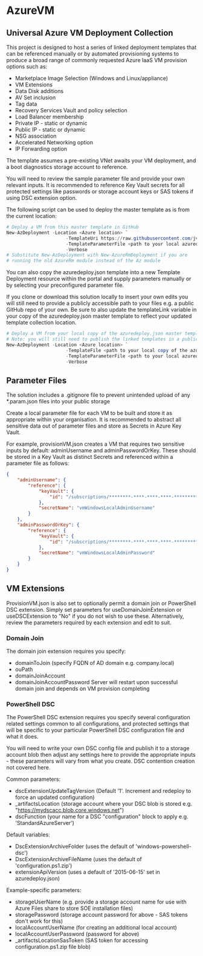 # AzureVM

## Universal Azure VM Deployment Collection

This project is designed to host a series of linked deployment templates that can be referenced manually or by automated provisioning systems to produce a broad range of commonly requested Azure IaaS VM provision options such as:

* Marketplace Image Selection (Windows and Linux/appliance)
* VM Extensions
* Data Disk additions
* AV Set inclusion
* Tag data
* Recovery Services Vault and policy selection
* Load Balancer membership
* Private IP - static or dynamic
* Public IP - static or dynamic
* NSG association
* Accelerated Networking option
* IP Forwarding option

The template assumes a pre-existing VNet awaits your VM deployment, and a boot diagnostics storage account to reference.

You will need to review the sample parameter file and provide your own relevant inputs. It is recommended to reference Key Vault secrets for all protected settings like passwords or storage account keys or SAS tokens if using DSC extension option.

The following script can be used to deploy the master template as is from the current location:

```PowerShell
# Deploy a VM from this master template in GitHub
New-AzDeployment -Location <Azure location> `
                      -TemplateUri https://raw.githubusercontent.com/jvta/AzureVM/master/azuredeploy.json `
                      -TemplateParameterFile <path to your local azuredeploy.network.parameters.json file> `
                      -Verbose
# Substitute New-AzDeployment with New-AzureRmDeployment if you are
# running the old AzureRm module instead of the Az module
```

You can also copy the azuredeploy.json template into a new Template Deployment resource within the portal and supply parameters manually or by selecting your preconfigured parameter file.

If you clone or download this solution locally to insert your own edits you will still need to provide a publicly accessible path to your files e.g. a public GitHub repo of your own. Be sure to also update the templateLink variable in your copy of the azuredeploy.json master template to reflect your updated template collection location.

```PowerShell
# Deploy a VM from your local copy of the azuredeploy.json master template
# Note: you will still need to publish the linked templates in a public location
New-AzDeployment -Location <Azure location> `
                      -TemplateFile <path to your local copy of the azuredeploy.json file> `
                      -TemplateParameterFile <path to your local azuredeploy.parameters.json file> `
                      -Verbose
```

## Parameter Files
The solution includes a .gitignore file to prevent unintended upload of any *.param.json files into your public storage

Create a local parameter file for each VM to be built and store it as appropriate within your organisation. It is recommended to abstract all sensitive data out of parameter files and store as Secrets in Azure Key Vault.

For example, provisionVM.json creates a VM that requires two sensitive inputs by default: adminUsername and adminPasswordOrKey. These should be stored in a Key Vault as distinct Secrets and referenced within a parameter file as follows:

```JSON
{
    "adminUsername": {
        "reference": {
            "keyVault": {
                "id": "/subscriptions/********-****-****-****-************/resourceGroups/testrg/providers/Microsoft.KeyVault/vaults/testKeyVault"
            },
            "secretName": "vmWindowsLocalAdminUsername"
        }
    },
    "adminPasswordOrKey": {
        "reference": {
            "keyVault": {
                "id": "/subscriptions/********-****-****-****-************/resourceGroups/testrg/providers/Microsoft.KeyVault/vaults/testKeyVault"
            },
            "secretName": "vmWindowsLocalAdminPassword"
        }
    }
}
```

## VM Extensions
ProvisionVM.json is also set to optionally permit a domain join or PowerShell DSC extension. Simply set parameters for useDomainJoinExtension or useDSCExtension to "No" if you do not wish to use these. Alternatively, review the parameters required by each extension and edit to suit.

### Domain Join
The domain join extension requires you specify:
* domainToJoin (specify FQDN of AD domain e.g. company.local)
* ouPath
* domainJoinAccount
* domainJoinAccountPassword
Server will restart upon successful domain join and depends on VM provision completing

### PowerShell DSC
The PowerShell DSC extension requires you specify several configuration related settings common to all configurations, and protected settings that will be specific to your particular PowerShell DSC configuration file and what it does.

You will need to write your own DSC config file and publish it to a storage account blob then adjust any settings here to provide the appropriate inputs - these parameters will vary from what you create. DSC contention creation not covered here.

Common parameters:
* dscExtensionUpdateTagVersion (Default '1'. Increment and redeploy to force an updated configuration)
* _artifactsLocation (storage account where your DSC blob is stored e.g. "https://mydscacc.blob.core.windows.net")
* dscFunction (your name for a DSC "configuration" block to apply e.g. 'StandardAzureServer')

Default variables:
* DscExtensionArchiveFolder (uses the default of 'windows-powershell-dsc')
* DscExtensionArchiveFileName (uses the default of 'configuration.ps1.zip')
* extensionApiVersion (uses a default of '2015-06-15' set in azuredeploy.json)

Example-specific parameters:
* storageUserName (e.g. provide a storage account name for use with Azure Files share to store SOE installation files)
* storagePassword (storage account password for above - SAS tokens don't work for this)
* localAccountUserName (for creating an additional local account)
* localAccountUserPassword (password for above)
* _artifactsLocationSasToken (SAS token for accessing configuration.ps1.zip file blob)
